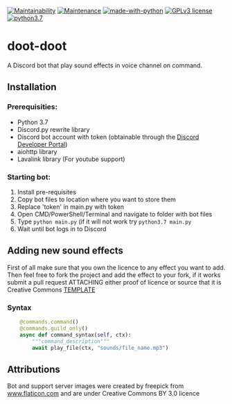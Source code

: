 [![Maintainability](https://api.codeclimate.com/v1/badges/347e0974b306643c3f82/maintainability)](https://codeclimate.com/github/ks00908/doot-doot/maintainability) [![Maintenance](https://img.shields.io/badge/Maintained%3F-yes-green.svg)](https://GitHub.com/Naereen/StrapDown.js/graphs/commit-activity) [![made-with-python](https://img.shields.io/badge/Made%20with-Python-1f425f.svg)](https://www.python.org/)  [![GPLv3 license](https://img.shields.io/badge/License-GPLv3-blue.svg)](http://perso.crans.org/besson/LICENSE.html) [![python3.7](https://img.shields.io/badge/python-3.7-blue.svg)](https://img.shields.io/badge/python-3.7-blue.svg)
# doot-doot
A Discord bot that play sound effects in voice channel on command.


## Installation

### Prerequisities:
  * Python 3.7
  * Discord.py rewrite library
  * Discord bot account with token (obtainable through the [Discord Developer Portal](https://discordapp.com/developers/applications/))
  * aiohttp library
  * Lavalink library (For youtube support)
  
### Starting bot:
  1. Install pre-requisites
  2. Copy bot files to location where you want to store them
  3. Replace 'token' in main.py with token
  4. Open CMD/PowerShell/Terminal and navigate to folder with bot files
  5. Type ``python main.py`` (if it will not work try ``python3.7 main.py``
  6. Wait until bot logs in to Discord
  
  
## Adding new sound effects
First of all make sure that you own the licence to any effect you want to add. Then feel free to fork the project and add the effect to your fork, if it works submit a pull request ATTACHING either proof of licence or source that it is Creative Commons
[TEMPLATE](https://github.com/ks00908/doot-doot/blob/master/.github/ISSUE_TEMPLATE/effect-merge-request.md)
### Syntax
```py
    @commands.command()
    @commands.guild_only()
    async def command_syntax(self, ctx):
        """command_description"""
        await play_file(ctx, "sounds/file_name.mp3")
```
## Attributions

Bot and support server images were created by freepick from www.flaticon.com and are under Creative Commons BY 3.0 licence
